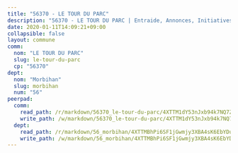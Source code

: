 ```yaml
---
title: "56370 - LE TOUR DU PARC"
description: "56370 - LE TOUR DU PARC | Entraide, Annonces, Initiatives"
date: 2020-01-11T14:09:21+09:00
collapsible: false
layout: commune
comm:
  nom: "LE TOUR DU PARC"
  slug: le-tour-du-parc
  cp: "56370"
dept:
  nom: "Morbihan"
  slug: morbihan
  num: "56"
peerpad:
  comm:
    read_path: /r/markdown/56370_le-tour-du-parc/4XTTM1dY53nJxb94k7NQ7ZeRQhNpGevCZMN2SQ2vxQYWkYATR
    write_path: /w/markdown/56370_le-tour-du-parc/4XTTM1dY53nJxb94k7NQ7ZeRQhNpGevCZMN2SQ2vxQYWkYATR-K3TgUTc2Wkan3gzVGsNRgWaYaEByTEbF96dUShL4SBoaWGy4qtiraTjAxvKLfjsFmNwuN5fqywg3zAeCVVC1aWN6Nt1Qdz39BAa1QD1wipD864mEjmEFJDbL94NyxEivUPy1g3DH
  dept:
    read_path: /r/markdown/56_morbihan/4XTTMBhPi6SF1jGwmjy3XBA4sK6EbYDun44EYwF3irZ7aBa5U
    write_path: /w/markdown/56_morbihan/4XTTMBhPi6SF1jGwmjy3XBA4sK6EbYDun44EYwF3irZ7aBa5U-K3TgV3HyhWtqSpmJ2GGLPRtHigVTcxkFRVLMX5R66UyRAN55PNUQgmTNwaDuJmWps9EVWQzncDySYbA7Pg7qEdRXsayrZysPHK4HeKM3FG1U8vQvyUvaDoFo4L4Z8coFC71q4zES
---
```


